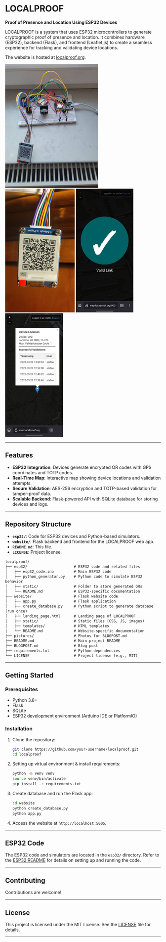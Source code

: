 # LOCALPROOF

**Proof of Presence and Location Using ESP32 Devices**

LOCALPROOF is a system that uses ESP32 microcontrollers to generate cryptographic proof of presence and location. It combines hardware (ESP32), backend (Flask), and frontend (Leaflet.js) to create a seamless experience for tracking and validating device locations.

The website is hosted at [localproof.org](https://localproof.org/).

<img src="pictures/device.jpeg?raw=true" height="400"/> <img src="pictures/screen.jpeg?raw=true" height="400"/> <img src="pictures/verification.jpeg?raw=true" height="400"/> <img src="pictures/popup.jpeg?raw=true" height="400"/> 

---

## Features

- **ESP32 Integration**: Devices generate encrypted QR codes with GPS coordinates and TOTP codes.
- **Real-Time Map**: Interactive map showing device locations and validation attempts.
- **Secure Validation**: AES-256 encryption and TOTP-based validation for tamper-proof data.
- **Scalable Backend**: Flask-powered API with SQLite database for storing devices and logs.

---

## Repository Structure

- **`esp32/`**: Code for ESP32 devices and Python-based simulators.
- **`website/`**: Flask backend and frontend for the LOCALPROOF web app.
- **`README.md`**: This file.
- **`LICENSE`**: Project license.


```
localproof/
├── esp32/                     # ESP32 code and related files
│   ├── esp32_code.ino         # Main ESP32 code
│   ├── python_generator.py    # Python code to simulate ESP32 behavior
│   ├── static/                # Folder to store generated QRs
│   └── README.md              # ESP32-specific documentation
├── website/                   # Flask website code
│   ├── app.py                 # Flask application
│   ├── create_database.py     # Python script to generate database (run once)
│   ├── landing_page.html      # Landing page of LOCALPROOF
│   ├── static/                # Static files (CSS, JS, images)
│   ├── templates/             # HTML templates
│   └── README.md              # Website-specific documentation
├── pictures/                  # Photos for BLOGPOST.md
├── README.md                  # Main project README
├── BLOGPOST.md                # Blog post
├── requirements.txt           # Python dependencies
└── LICENSE                    # Project license (e.g., MIT)
```

---

## Getting Started

### Prerequisites

- Python 3.8+
- Flask
- SQLite
- ESP32 development environment (Arduino IDE or PlatformIO)

### Installation

1. Clone the repository:
   ```bash
   git clone https://github.com/your-username/localproof.git
   cd localproof
   ```
2. Setting up virtual environment & install requirements:
   ```bash
   python -m venv venv
   source venv/bin/activate
   pip install -r requirements.txt
   ```

3. Create database and run the Flask app:
   ```bash
   cd website
   python create_database.py
   python app.py
   ```

4. Access the website at `http://localhost:5005`.

---

## ESP32 Code

The ESP32 code and simulators are located in the `esp32/` directory. Refer to the [ESP32 README](esp32/README.md) for details on setting up and running the code.

---

## Contributing

Contributions are welcome!

---

## License

This project is licensed under the MIT License. See the [LICENSE](LICENSE) file for details.

---